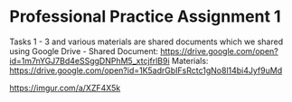 # Professional Practice Assignment 1

Tasks 1 - 3 and various materials are shared documents which we shared using Google Drive - 
Shared Document: https://drive.google.com/open?id=1m7nYGJ7Bd4eSSggDNPhM5_xtcjfrlB9i
Materials: https://drive.google.com/open?id=1K5adrGbIFsRctc1gNo8l14bi4Jyf9uMd

https://imgur.com/a/XZF4X5k
